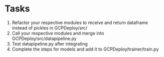 # Tasks
1. Refactor your respective modules to receive and return dataframe instead of pickles in GCPDeploy/src/
2. Call your respective modules and merge into GCPDeploy/src/datapipeline.py
3. Test datapipeline.py after integrating
4. Complete the steps for models and add it to GCPDeploy/trainer/train.py